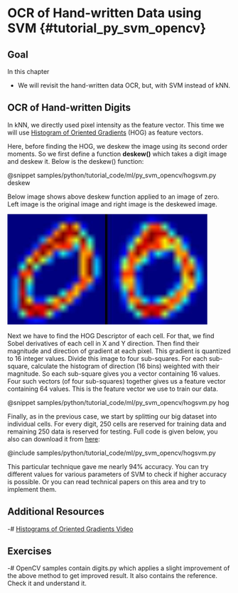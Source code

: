 OCR of Hand-written Data using SVM {#tutorial_py_svm_opencv}
==================================

Goal
----

In this chapter

-   We will revisit the hand-written data OCR, but, with SVM instead of kNN.

OCR of Hand-written Digits
--------------------------

In kNN, we directly used pixel intensity as the feature vector. This time we will use [Histogram of
Oriented Gradients](http://en.wikipedia.org/wiki/Histogram_of_oriented_gradients) (HOG) as feature
vectors.

Here, before finding the HOG, we deskew the image using its second order moments. So we first define
a function **deskew()** which takes a digit image and deskew it. Below is the deskew() function:

@snippet samples/python/tutorial_code/ml/py_svm_opencv/hogsvm.py deskew

Below image shows above deskew function applied to an image of zero. Left image is the original
image and right image is the deskewed image.

![image](images/deskew.jpg)

Next we have to find the HOG Descriptor of each cell. For that, we find Sobel derivatives of each
cell in X and Y direction. Then find their magnitude and direction of gradient at each pixel. This
gradient is quantized to 16 integer values. Divide this image to four sub-squares. For each
sub-square, calculate the histogram of direction (16 bins) weighted with their magnitude. So each
sub-square gives you a vector containing 16 values. Four such vectors (of four sub-squares) together
gives us a feature vector containing 64 values. This is the feature vector we use to train our data.

@snippet samples/python/tutorial_code/ml/py_svm_opencv/hogsvm.py hog

Finally, as in the previous case, we start by splitting our big dataset into individual cells. For
every digit, 250 cells are reserved for training data and remaining 250 data is reserved for
testing. Full code is given below, you also can download it from [here](https://github.com/opencv/opencv/tree/4.x/samples/python/tutorial_code/ml/py_svm_opencv/hogsvm.py):

@include samples/python/tutorial_code/ml/py_svm_opencv/hogsvm.py

This particular technique gave me nearly 94% accuracy. You can try different values for various
parameters of SVM to check if higher accuracy is possible. Or you can read technical papers on this
area and try to implement them.

Additional Resources
--------------------

-#  [Histograms of Oriented Gradients Video](https://www.youtube.com/watch?v=0Zib1YEE4LU)

Exercises
---------

-#  OpenCV samples contain digits.py which applies a slight improvement of the above method to get
    improved result. It also contains the reference. Check it and understand it.
